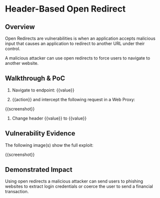 # Header-Based Open Redirect

## Overview
<!--
**Please replace text in each section below**

GET Based Open Redirect Report

Resources:
- <https://owasp.org/www-project-web-security-testing-guide/v41/4-Web_Application_Security_Testing/11-Client_Side_Testing/04-Testing_for_Client_Side_URL_Redirect>
- <https://cwe.mitre.org/data/definitions/601.html>

-->

Open Redirects are vulnerabilities is when an application accepts malicious input that causes an application to redirect to another URL under their control.

A malicious attacker can use open redirects to force users to navigate to another website.

## Walkthrough & PoC
<!--
Provide a step-by-step walkthrough on how to execute a successful redirect via the vulnerable Http parameter.
Adding a dot-pointed walkthrough with relevant screenshots will speed triage time and result in faster rewards!

Example:

1. Browse to http://<inscopeDomain>.org/

2. At the top of the site click on 'Compensation' and select 'Employers' from the drop down menu.

3. Tick any 3 boxes and click the 'Boom' button. You should see a request similar to:
http://<inscopeDomain>.org/compensation/emp/query.php?url=http%3A%2F%2F%3CexampleSite%3E.com%2F91383

4. Copy this and modify the URI so the URL is
http://<inscopeDomain>.org/compensation/emp/query.php?url=https://bugcrowd.com/

5. Submit this in a new browser window and you should be redirected to the bugcrowd website.
-->

1. Navigate to endpoint: {{value}}

1. {{action}} and intercept the following request in a Web Proxy:

{{screenshot}}

1. Change header {{value}} to {{value}}

## Vulnerability Evidence
<!--
Your submission MUST include evidence of the vulnerability and not be theoretical in nature.

For a GET open redirect vulnerability, please provide instructions on how to navigate the target to the vulnerable request and execute the redirect. Evidence can be screenshots or the raw method-path-protocol from an Http request and the subsequent 200 response.

Posting the entire Http request and response is not required.
-->

The following image(s) show the full exploit:

{{screenshot}}

## Demonstrated Impact
<!--
Do NOT redirect to an unapproved third party website. Successfully redirecting to https://bugcrowd.com/ is sufficient.
-->

Using open redirects a malicious attacker can send users to phishing websites to extract login credentials or coerce the user to send a financial transaction.
